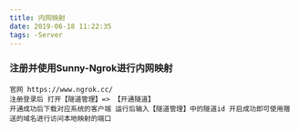 ```yaml
---
title: 内网映射
date: 2019-06-18 11:22:35
tags: -Server
---
```


### 注册并使用Sunny-Ngrok进行内网映射

```
官网 https://www.ngrok.cc/
注册登录后 打开【隧道管理】=> 【开通隧道】
开通成功后下载对应系统的客户端 运行后输入【隧道管理】中的隧道id 开启成功即可使用赠送的域名进行访问本地映射的端口
```